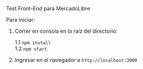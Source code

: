 Test Front-End para MercadoLibre

Para iniciar:

1. Correr en consola en la raíz del directorio:

    1.1 `npm install`    
    1.2 `npm start`
    
2. Ingresar en el navegador a `http://localhost:3000`
